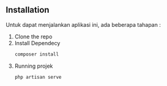 ## Installation

Untuk dapat menjalankan aplikasi ini, ada beberapa tahapan :

1. Clone the repo
2. Install Dependecy
   ```sh
   composer install
   ```
3. Running projek
   ```php
   php artisan serve
   ```
